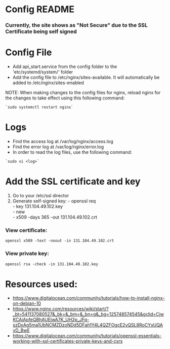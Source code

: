 # Config README
### Currently, the site shows as "Not Secure" due to the SSL Certificate being self signed

# Config File
- Add api_start.service from the config folder to the 'etc/systemd/system/' folder
- Add the config file to /etc/nginx/sites-available. It will automatically be added to /etc/nginx/sites-enabled

NOTE: When making changes to the config files for nginx, reload nginx for the changes to take effect using this following command:
```
`sudo systemctl restart nginx`
```

# Logs
- Find the access log at /var/log/nginx/access.log
- Find the error log at /var/log/nginx/error.log
- In order to read the log files, use the following command:
```
`sudo vi <log>`
```

# Add the SSL certificate and key
1. Go to your /etc/ssl director
2. Generate self-signed key:
       - openssl req \
       - key 131.104.49.102.key \
       - new \
       - x509 -days 365 -out 131.104.49.102.crt

### View certificate:
```
openssl x509 -text -noout -in 131.104.49.102.crt
```

### View private key:
```
openssl rsa -check -in 131.104.49.102.key
```

# Resources used:
- https://www.digitalocean.com/community/tutorials/how-to-install-nginx-on-debian-10
- https://www.nginx.com/resources/wiki/start/?_bt=541137080527&_bk=&_bm=&_bn=g&_bg=125748574545&gclid=CjwKCAiApfeQBhAUEiwA7K_UH2p_JFq-szDxAg5ma1UbNCMZDzoNDd5DFah1Y4L4QZFOgcE2yQSL8RoCYxUQAvD_BwE
- https://www.digitalocean.com/community/tutorials/openssl-essentials-working-with-ssl-certificates-private-keys-and-csrs

